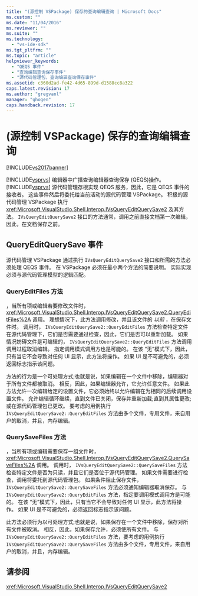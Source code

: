 ```yaml
---
title: "(源控制 VSPackage) 保存的查询编辑查询 | Microsoft Docs"
ms.custom: ""
ms.date: "11/04/2016"
ms.reviewer: ""
ms.suite: ""
ms.technology: 
  - "vs-ide-sdk"
ms.tgt_pltfrm: ""
ms.topic: "article"
helpviewer_keywords: 
  - "QEQS 事件"
  - "查询编辑查询保存事件"
  - "源代码管理包，查询编辑查询保存事件"
ms.assetid: c360d2ad-fe42-4d65-899d-d1588cc8a322
caps.latest.revision: 17
ms.author: "gregvanl"
manager: "ghogen"
caps.handback.revision: 17
---
```

# (源控制 VSPackage) 保存的查询编辑查询
[!INCLUDE[vs2017banner](../../code-quality/includes/vs2017banner.md)]

[!INCLUDE[vsprvs](../../code-quality/includes/vsprvs_md.md)] 编辑器中广播查询编辑器查询保存 \(QEQS\)操作。  [!INCLUDE[vsprvs](../../code-quality/includes/vsprvs_md.md)] 源代码管理存根实现 QEQS 服务，因此，它是 QEQS 事件的接收者。  这些事件然后将委托给当前活动的源代码管理 VSPackage。  积极的源代码管理 VSPackage 执行 <xref:Microsoft.VisualStudio.Shell.Interop.IVsQueryEditQuerySave2> 及其方法。  `IVsQueryEditQuerySave2` 接口的方法通常，调用之前直接文档第一次编辑，因此，在文档保存之前。  
  
## QueryEditQuerySave 事件  
 源代码管理 VSPackage 通过执行 `IVsQueryEditQuerySave2` 接口和所需的方法必须处理 QEQS 事件。  在 VSPackage 必须在最小两个方法的简要说明。  实际实现必须与源代码管理模型的逻辑匹配。  
  
### QueryEditFiles 方法  
 ，当所有项或编辑若要修改文件时， <xref:Microsoft.VisualStudio.Shell.Interop.IVsQueryEditQuerySave2.QueryEditFiles%2A> 调用。  理想情况下，此方法调用修改，并且该文件的 *以前* ，在保存文件时。  调用时， `IVsQueryEditQuerySave2::QueryEditFiles` 方法检查特定文件在源代码管理下，它们是否需要通过检查，因此，它们是否可以重新加载。  如果情况妨碍文件是可编辑的， `IVsQueryEditQuerySave2::QueryEditFiles` 方法调用调用过程取消编辑。  指定调用模式调用方也是可能的。  在该 “无”模式下，因此，只有当它不会导致对任何 UI 显示，此方法将操作。  如果 UI 是不可避免的，必须返回标志指示该问题。  
  
 方法的行为是一个可处理方式;也就是说，如果编辑在一个文件中移除，编辑器对于所有文件都被取消。  相反，因此，如果编辑器允许，它允许任意文件。  如果此方法允许一次编辑给定的设置文件，它必须始终以允许编辑在为相同的后续调用设置文件。  允许编辑循环继续，直到文件已关闭，保存并重新加载;直到其属性更改;或在源代码管理包已更改。  要考虑的用例执行 `IVsQueryEditQuerySave2::QueryEditFiles` 方法由多个文件，专用文件，来自用户的取消，并且，内存编辑。  
  
### QuerySaveFiles 方法  
 ，当所有项或编辑需要保存一组文件时， <xref:Microsoft.VisualStudio.Shell.Interop.IVsQueryEditQuerySave2.QuerySaveFiles%2A> 调用。  调用时， `IVsQueryEditQuerySave2::QuerySaveFiles` 方法检查特定文件是否为只读，并且它们是否位于源代码管理。  如果文件需要进行检查，调用将委托到源代码管理包。  如果条件阻止保存文件， `IVsQueryEditQuerySave2::QuerySaveFiles` 方法必须通知编辑器取消保存。  与 `IVsQueryEditQuerySave2::QueryEditFiles` 方法，指定要调用模式调用方是可能的。  在该 “无”模式下，因此，只有当它不会导致对任何 UI 显示，此方法将操作。  如果 UI 是不可避免的，必须返回标志指示该问题。  
  
 此方法必须行为以可处理方式;也就是说，如果保存在一个文件中移除，保存对所有文件被取消。  相反，因此，如果保存允许，必须使所有文件。  与 `IVsQueryEditQuerySave2::QueryEditFiles` 方法，要考虑的用例执行 `IVsQueryEditQuerySave2::QuerySaveFiles` 方法由多个文件，专用文件，来自用户的取消，并且，内存编辑。  
  
## 请参阅  
 <xref:Microsoft.VisualStudio.Shell.Interop.IVsQueryEditQuerySave2>